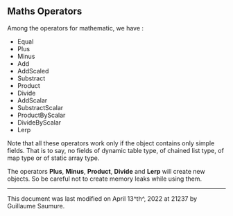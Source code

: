 ## Maths Operators ##

Among the operators for mathematic, we have :

- Equal
- Plus
- Minus
- Add
- AddScaled
- Substract
- Product
- Divide
- AddScalar
- SubstractScalar
- ProductByScalar
- DivideByScalar
- Lerp

Note that all these operators work only if the object contains only simple fields. That is to say, no fields of dynamic table type, of chained list type, of map type or of static array type.

The operators **Plus**, **Minus**, **Product**, **Divide** and **Lerp** will create new objects. So be careful not to create memory leaks while using them.

---

This document was last modified on April 13^th^, 2022 at 21237 by Guillaume Saumure.














